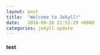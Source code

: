 ```yaml
---
layout: post
title:  "Welcome to Jekyll!"
date:   2018-09-26 21:51:29 +0800
categories: jekyll update
---
```


#### test